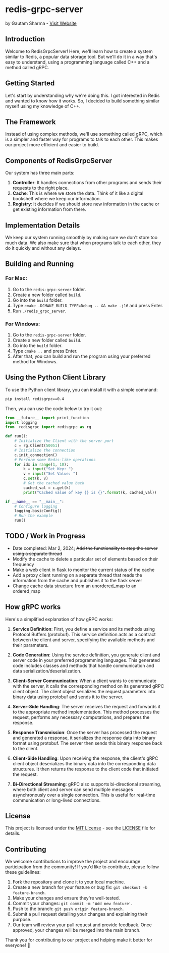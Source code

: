 # redis-grpc-server

by Gautam Sharma - [Visit Website](https://gsharma.dev)

## Introduction

Welcome to RedisGrpcServer! Here, we'll learn how to create a system similar to Redis, a popular data storage tool. But we'll do it in a way that's easy to understand, using a programming language called C++ and a method called gRPC.

## Getting Started

Let's start by understanding why we're doing this. I got interested in Redis and wanted to know how it works. So, I decided to build something similar myself using my knowledge of C++.

## The Framework

Instead of using complex methods, we'll use something called gRPC, which is a simpler and faster way for programs to talk to each other. This makes our project more efficient and easier to build.

## Components of RedisGrpcServer

Our system has three main parts:

1. **Controller**: It handles connections from other programs and sends their requests to the right place.
2. **Cache**: This is where we store the data. Think of it like a digital bookshelf where we keep our information.
3. **Registry**: It decides if we should store new information in the cache or get existing information from there.

## Implementation Details

We keep our system running smoothly by making sure we don't store too much data. We also make sure that when programs talk to each other, they do it quickly and without any delays.

## Building and Running

### For Mac:

1. Go to the `redis-grpc-server` folder.
2. Create a new folder called `build`.
3. Go into the `build` folder.
4. Type `cmake -DCMAKE_BUILD_TYPE=Debug .. && make -j16` and press Enter.
5. Run `./redis_grpc_server`.

### For Windows:

1. Go to the `redis-grpc-server` folder.
2. Create a new folder called `build`.
3. Go into the `build` folder.
4. Type `cmake ..` and press Enter.
5. After that, you can build and run the program using your preferred method for Windows.

## Using the Python Client Library

To use the Python client library, you can install it with a simple command:

```bash
pip install redisgrpc==0.4
```

Then, you can use the code below to try it out:

```python
from __future__ import print_function
import logging
from  redisgrpc import redisgrpc as rg

def run():
    # Initialize the Client with the server port
    c = rg.Client(50051)
    # Initialize the connection
    c.init_connection()
    # Perform some Redis-like operations
    for idx in range(1, 10):
        k = input("Set Key: ")
        v = input("Set Value: ")
        c.set(k, v)
        # Get the cached value back
        cached_val = c.get(k)
        print("Cached value of key {} is {}".format(k, cached_val))

if __name__ == "__main__":
    # Configure logging
    logging.basicConfig()
    # Run the example
    run()
```

## TODO / Work in Progress
- Date completed: Mar 2, 2024; ~~Add the functionality to stop the server using a separate thread~~
- Modify the cache to delete a particular set of elements based on their frequency
- Make a web client in flask to monitor the current status of the cache
- Add a proxy client running on a separate thread that reads the information from the cache and publishes it to the flask server
- Change cache data structure from an unordered_map to an ordered_map

## How gRPC works
Here's a simplified explanation of how gRPC works:

1. **Service Definition**: First, you define a service and its methods using Protocol Buffers (protobuf). This service definition acts as a contract between the client and server, specifying the available methods and their parameters.

2. **Code Generation**: Using the service definition, you generate client and server code in your preferred programming languages. This generated code includes classes and methods that handle communication and data serialization/deserialization.

3. **Client-Server Communication**: When a client wants to communicate with the server, it calls the corresponding method on its generated gRPC client object. The client object serializes the request parameters into binary data using protobuf and sends it to the server.

4. **Server-Side Handling**: The server receives the request and forwards it to the appropriate method implementation. This method processes the request, performs any necessary computations, and prepares the response.

5. **Response Transmission**: Once the server has processed the request and generated a response, it serializes the response data into binary format using protobuf. The server then sends this binary response back to the client.

6. **Client-Side Handling**: Upon receiving the response, the client's gRPC client object deserializes the binary data into the corresponding data structures. It then returns the response to the client code that initiated the request.

7. **Bi-Directional Streaming**: gRPC also supports bi-directional streaming, where both client and server can send multiple messages asynchronously over a single connection. This is useful for real-time communication or long-lived connections.


## License

This project is licensed under the [MIT License](https://opensource.org/licenses/MIT) - see the [LICENSE](LICENSE) file for details.

## Contributing

We welcome contributions to improve the project and encourage participation from the community! If you'd like to contribute, please follow these guidelines:

1. Fork the repository and clone it to your local machine.
2. Create a new branch for your feature or bug fix: `git checkout -b feature-branch`.
3. Make your changes and ensure they're well-tested.
4. Commit your changes: `git commit -m 'Add new feature'`.
5. Push to the branch: `git push origin feature-branch`.
6. Submit a pull request detailing your changes and explaining their purpose.
7. Our team will review your pull request and provide feedback. Once approved, your changes will be merged into the main branch.

Thank you for contributing to our project and helping make it better for everyone! 🎉

